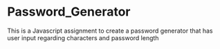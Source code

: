 # Password_Generator
This is a Javascript assignment to create a password generator that has user input regarding characters and password length

